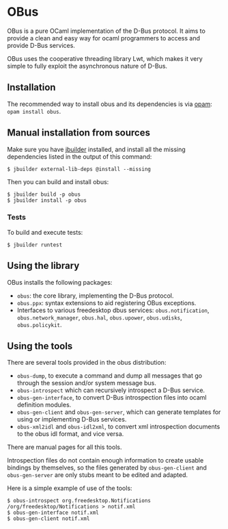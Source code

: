 OBus
====
OBus is a pure OCaml implementation of the D-Bus protocol.  It aims to
provide a clean and easy way for ocaml programmers to access and
provide D-Bus services.

OBus uses the cooperative threading library Lwt, which makes it
very simple to fully exploit the asynchronous nature of D-Bus.

## Installation
The recommended way to install obus and its dependencies is via
[opam](https://opam.ocaml.org/): `opam install obus`.

## Manual installation from sources
Make sure you have [jbuilder](https://github.com/janestreet/jbuilder)
installed, and install all the missing dependencies listed in
the output of this command:

    $ jbuilder external-lib-deps @install --missing

Then you can build and install obus:

    $ jbuilder build -p obus
    $ jbuilder install -p obus

### Tests
To build and execute tests:

    $ jbuilder runtest

## Using the library
OBus installs the following packages:

* `obus`: the core library, implementing the D-Bus protocol.
* `obus.ppx`: syntax extensions to aid registering OBus exceptions.
* Interfaces to various freedesktop dbus services: `obus.notification`,
  `obus.network_manager`, `obus.hal`, `obus.upower`, `obus.udisks`,
  `obus.policykit`.

## Using the tools
There are several tools provided in the obus distribution:

* `obus-dump`, to execute a command and dump all messages that go
  through the session and/or system message bus.
* `obus-introspect` which can recursively introspect a D-Bus service.
* `obus-gen-interface`, to convert D-Bus introspection files into
   ocaml definition modules.
* `obus-gen-client` and `obus-gen-server`, which can generate templates
   for using or implementing D-Bus services.
* `obus-xml2idl` and `obus-idl2xml`, to convert xml introspection
   documents to the obus idl format, and vice versa.

There are manual pages for all this tools.

Introspection files do not contain enough information to create usable
bindings by themselves, so the files generated by `obus-gen-client` and
`obus-gen-server` are only stubs meant to be edited and adapted.

Here is a simple example of use of the tools:

    $ obus-introspect org.freedesktop.Notifications /org/freedesktop/Notifications > notif.xml
    $ obus-gen-interface notif.xml
    $ obus-gen-client notif.xml
